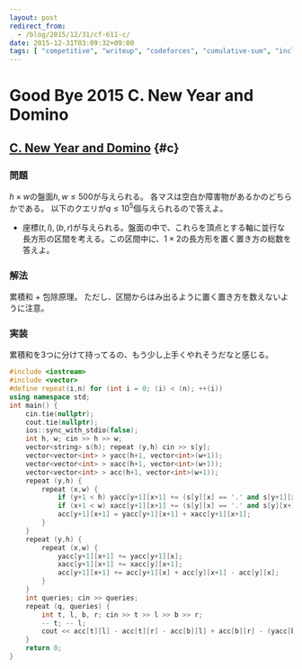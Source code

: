 ```yaml
---
layout: post
redirect_from:
  - /blog/2015/12/31/cf-611-c/
date: 2015-12-31T03:09:32+09:00
tags: [ "competitive", "writeup", "codeforces", "cumulative-sum", "inclusion-exclusion-principle" ]
---
```


# Good Bye 2015 C. New Year and Domino

## [C. New Year and Domino](http://codeforces.com/contest/611/problem/C) {#c}

### 問題

$h \times w$の盤面$h,w \le 500$が与えられる。
各マスは空白か障害物があるかのどちらかである。
以下のクエリが$q \le 10^5$個与えられるので答えよ。

-   座標$(t,l),(b,r)$が与えられる。盤面の中で、これらを頂点とする軸に並行な長方形の区間を考える。この区間中に、$1 \times 2$の長方形を置く置き方の総数を答えよ。

### 解法

累積和 + 包除原理。
ただし、区間からはみ出るように置く置き方を数えないように注意。

### 実装

累積和を3つに分けて持ってるの、もう少し上手くやれそうだなと感じる。

``` c++
#include <iostream>
#include <vector>
#define repeat(i,n) for (int i = 0; (i) < (n); ++(i))
using namespace std;
int main() {
    cin.tie(nullptr);
    cout.tie(nullptr);
    ios::sync_with_stdio(false);
    int h, w; cin >> h >> w;
    vector<string> s(h); repeat (y,h) cin >> s[y];
    vector<vector<int> > yacc(h+1, vector<int>(w+1));
    vector<vector<int> > xacc(h+1, vector<int>(w+1));
    vector<vector<int> > acc(h+1, vector<int>(w+1));
    repeat (y,h) {
        repeat (x,w) {
            if (y+1 < h) yacc[y+1][x+1] += (s[y][x] == '.' and s[y+1][x] == '.');
            if (x+1 < w) xacc[y+1][x+1] += (s[y][x] == '.' and s[y][x+1] == '.');
            acc[y+1][x+1] = yacc[y+1][x+1] + xacc[y+1][x+1];
        }
    }
    repeat (y,h) {
        repeat (x,w) {
            yacc[y+1][x+1] += yacc[y+1][x];
            xacc[y+1][x+1] += xacc[y][x+1];
            acc[y+1][x+1] += acc[y+1][x] + acc[y][x+1] - acc[y][x];
        }
    }
    int queries; cin >> queries;
    repeat (q, queries) {
        int t, l, b, r; cin >> t >> l >> b >> r;
        -- t; -- l;
        cout << acc[t][l] - acc[t][r] - acc[b][l] + acc[b][r] - (yacc[b][r] - yacc[b][l]) - (xacc[b][r] - xacc[t][r]) << endl;
    }
    return 0;
}
```
